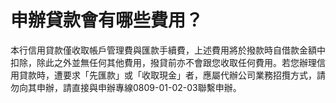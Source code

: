 # 申辦貸款會有哪些費用？

本行信用貸款僅收取帳戶管理費與匯款手續費，上述費用將於撥款時自借款金額中扣除，除此之外並無任何其他費用，撥貸前亦不會跟您收取任何費用。若您辦理信用貸款時，遭要求「先匯款」或「收取現金」者，應屬代辦公司業務招攬方式，請勿向其申辦，請直接與申辦專線0809-01-02-03聯繫申辦。
